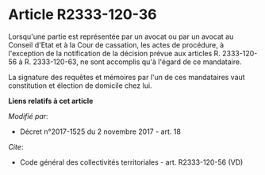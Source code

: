 # Article R2333-120-36

Lorsqu'une partie est représentée par un avocat ou par un avocat au Conseil d'Etat et à la Cour de cassation, les actes de
procédure, à l'exception de la notification de la décision prévue aux articles R. 2333-120-56 à R. 2333-120-63, ne sont
accomplis qu'à l'égard de ce mandataire.

La signature des requêtes et mémoires par l'un de ces mandataires vaut constitution et élection de domicile chez lui.

**Liens relatifs à cet article**

_Modifié par_:

  - Décret n°2017-1525 du 2 novembre 2017 - art. 18

_Cite_:

  - Code général des collectivités territoriales - art. R2333-120-56 (VD)
